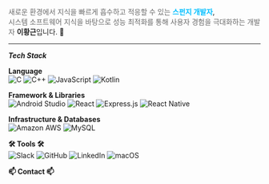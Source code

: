 

<span style="color: #696969;">새로운 환경에서 지식을 빠르게 흡수하고 적응할 수 있는</span> <span style="color: #00BFFF; font-weight: bold;">스펀지 개발자</span>,  
<span style="color: #696969;">시스템 소프트웨어 지식을 바탕으로 성능 최적화를 통해 사용자 경험을 극대화하는 개발자</span> <span style="font-weight: bold;">이황근</span>입니다. <span>👋</span>



---


***Tech Stack***

**Language**  
![C](https://img.shields.io/badge/C-00599C?style=for-the-badge&logo=c&logoColor=white) ![C++](https://img.shields.io/badge/C%2B%2B-00599C?style=for-the-badge&logo=c%2B%2B&logoColor=white) ![JavaScript](https://img.shields.io/badge/JavaScript-F7DF1E?style=for-the-badge&logo=JavaScript&logoColor=white) ![Kotlin](https://img.shields.io/badge/Kotlin-0095D5?&style=for-the-badge&logo=kotlin&logoColor=white)  

**Framework & Libraries**  
![Android Studio](https://img.shields.io/badge/Android_Studio-3DDC84?style=for-the-badge&logo=android-studio&logoColor=white) ![React](https://img.shields.io/badge/React-20232A?style=for-the-badge&logo=react&logoColor=61DAFB) ![Express.js](https://img.shields.io/badge/Express.js-404D59?style=for-the-badge) ![React Native](https://img.shields.io/badge/React_Native-20232A?style=for-the-badge&logo=react&logoColor=61DAFB)  

**Infrastructure & Databases**  
![Amazon AWS](https://img.shields.io/badge/Amazon_AWS-232F3E?style=for-the-badge&logo=amazon-aws&logoColor=white) ![MySQL](https://img.shields.io/badge/MySQL-00000F?style=for-the-badge&logo=mysql&logoColor=white)  

**🛠 Tools 🛠**  
![Slack](https://img.shields.io/badge/Slack-4A154B?style=for-the-badge&logo=slack&logoColor=white) ![GitHub](https://img.shields.io/badge/GitHub-100000?style=for-the-badge&logo=github&logoColor=white) ![LinkedIn](https://img.shields.io/badge/LinkedIn-0077B5?style=for-the-badge&logo=linkedin&logoColor=white) ![macOS](https://img.shields.io/badge/mac%20os-000000?style=for-the-badge&logo=apple&logoColor=white)  

**📫 Contact 📫**


<!--
**yihwanggeun/yihwanggeun** is a ✨ _special_ ✨ repository because its `README.md` (this file) appears on your GitHub profile.

Here are some ideas to get you started:

- 🔭 I’m currently working on ...
- 🌱 I’m currently learning ...
- 👯 I’m looking to collaborate on ...
- 🤔 I’m looking for help with ...
- 💬 Ask me about ...
- 📫 How to reach me: ...
- 😄 Pronouns: ...
- ⚡ Fun fact: ...
-->
